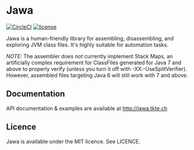 # Jawa

[![CircleCI](https://img.shields.io/circleci/project/github/TkTech/Jawa/master.svg?style=for-the-badge)](https://circleci.com/gh/TkTech/Jawa)
[![license](https://img.shields.io/github/license/tktech/jawa.svg?style=for-the-badge)](LICENCE)

Jawa is a human-friendly library for assembling, disassembling, and exploring
JVM class files. It's highly suitable for automation tasks.

*NOTE*: The assembler does _not_ currently implement Stack Maps, an
artificially complex requirement for ClassFiles generated for Java 7 and
above to properly verify (unless you turn it off with -XX:-UseSplitVerifier).
However, assembled files targeting Java 6 will still work with 7 and above.

## Documentation

API documentation & examples are available at http://jawa.tkte.ch

## Licence

Jawa is available under the MIT licence. See LICENCE.
